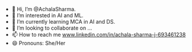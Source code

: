 - 👋 Hi, I’m @AchalaSharma.
- 👀 I’m interested in AI and ML.
- 🌱 I’m currently learning MCA in AI and DS.
- 💞️ I’m looking to collaborate on ...
- 📫 How to reach me www.linkedin.com/in/achala-sharma-j-693461238
- 😄 Pronouns: She/Her


<!---
AchalaSharma/AchalaSharma is a ✨ special ✨ repository because its `README.md` (this file) appears on your GitHub profile.
You can click the Preview link to take a look at your changes.
--->
